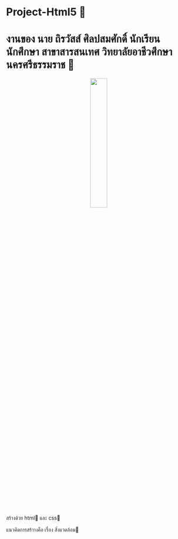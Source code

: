 # Project-Html5 🌈

<h1>งานของ นาย ถิรวัสส์ ศิลปสมศักดิ์ นักเรียนนักศึกษา สาขาสารสนเทศ วิทยาลัยอาชีวศึกษานครศรีธรรมราช 🏫</h1>

<center><img src="https://cdn.discordapp.com/attachments/975725000655011860/995516208759701537/html5.png" width="30%"></center>

<p>สร้างด้วย html📙 และ css📘</p>

<p>แนวคิดการสร้าางคือ เรื่อง สิ่งแวดล้อม🌳</p>
